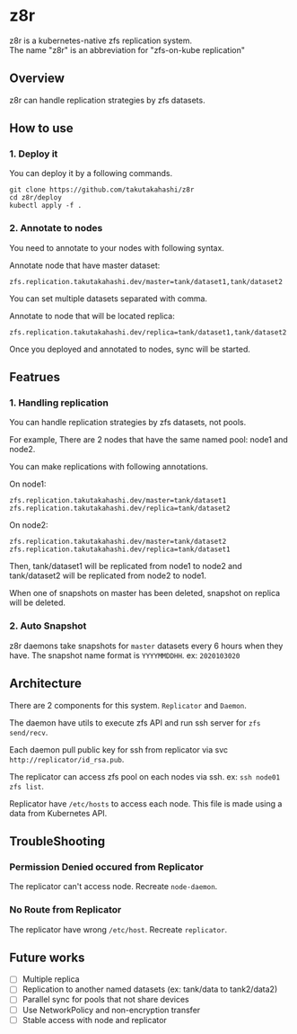 # z8r

z8r is a kubernetes-native zfs replication system.  
The name "z8r" is an abbreviation for "zfs-on-kube replication"

## Overview

z8r can handle replication strategies by zfs datasets.

## How to use

### 1. Deploy it

You can deploy it by a following commands.

```
git clone https://github.com/takutakahashi/z8r
cd z8r/deploy
kubectl apply -f .
```

### 2. Annotate to nodes

You need to annotate to your nodes with following syntax.

Annotate node that have master dataset:

```
zfs.replication.takutakahashi.dev/master=tank/dataset1,tank/dataset2
```

You can set multiple datasets separated with comma.

Annotate to node that will be located replica:

```
zfs.replication.takutakahashi.dev/replica=tank/dataset1,tank/dataset2
```

Once you deployed and annotated to nodes, sync will be started.

## Featrues

### 1. Handling replication

You can handle replication strategies by zfs datasets, not pools.

For example, There are 2 nodes that have the same named pool: node1 and node2.

You can make replications with following annotations.

On node1:
```
zfs.replication.takutakahashi.dev/master=tank/dataset1
zfs.replication.takutakahashi.dev/replica=tank/dataset2
```

On node2:
```
zfs.replication.takutakahashi.dev/master=tank/dataset2
zfs.replication.takutakahashi.dev/replica=tank/dataset1
```

Then, tank/dataset1 will be replicated from node1 to node2
and tank/dataset2 will be replicated from node2 to node1.

When one of snapshots on master has been deleted, snapshot on replica will be deleted.

### 2. Auto Snapshot

z8r daemons take snapshots for `master` datasets every 6 hours when they have.
The snapshot name format is `YYYYMMDDHH`. ex: `2020103020`

## Architecture

There are 2 components for this system. `Replicator` and `Daemon`.

The daemon have utils to execute zfs API and run ssh server for `zfs send/recv`.

Each daemon pull public key for ssh from replicator via svc `http://replicator/id_rsa.pub`.

The replicator can access zfs pool on each nodes via ssh. ex: `ssh node01 zfs list`.

Replicator have `/etc/hosts` to access each node. This file is made using a data from Kubernetes API.

## TroubleShooting

### Permission Denied occured from Replicator

The replicator can't access node. Recreate `node-daemon`.

### No Route from Replicator

The replicator have wrong `/etc/host`. Recreate `replicator`.

## Future works

- [ ] Multiple replica
- [ ] Replication to another named datasets (ex: tank/data to tank2/data2)
- [ ] Parallel sync for pools that not share devices
- [ ] Use NetworkPolicy and non-encryption transfer
- [ ] Stable access with node and replicator
